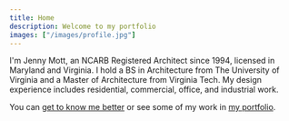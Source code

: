 ```yaml
---
title: Home
description: Welcome to my portfolio
images: ["/images/profile.jpg"]
---
```


I'm Jenny Mott, an NCARB Registered Architect since 1994, licensed in Maryland and Virginia. I hold a BS in Architecture from The University of Virginia and a Master of Architecture from Virginia Tech. My design experience includes residential, commercial, office, and industrial work.

You can [get to know me better](/about) or see some of my work in [my portfolio](/portfolio).
